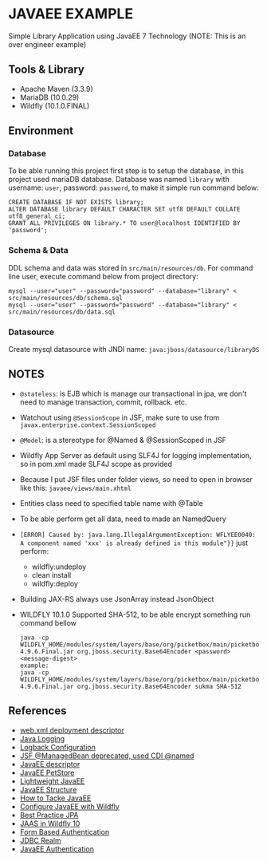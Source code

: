 # JAVAEE EXAMPLE
Simple Library Application using JavaEE 7 Technology (NOTE: This is an over engineer example)

## Tools & Library

* Apache Maven (3.3.9)
* MariaDB (10.0.29)
* Wildfly (10.1.0.FINAL)

## Environment

### Database

To be able running this project first step is to setup the database, in this project used mariaDB database.
Database was named `library` with username: `user`, password: `password`, to make it simple run command below:

```
CREATE DATABASE IF NOT EXISTS library;
ALTER DATABASE library DEFAULT CHARACTER SET utf8 DEFAULT COLLATE utf8_general_ci;
GRANT ALL PRIVILEGES ON library.* TO user@localhost IDENTIFIED BY 'password';
```

### Schema & Data
DDL schema and data was stored in `src/main/resources/db`. For command line user, execute command below from project directory:

```
mysql --user="user" --password="password" --database="library" < src/main/resources/db/schema.sql
mysql --user="user" --password="password" --database="library" < src/main/resources/db/data.sql
```

### Datasource
Create mysql datasource with JNDI name: `java:jboss/datasource/libraryDS`

## NOTES

* `@stateless`: is EJB which is manage our transactional in jpa, we don't need to manage transaction, commit, rollback. etc.
* Watchout using `@SessionScope` in JSF, make sure to use from `javax.enterprise.context.SessionScoped`
* `@Model`: is a stereotype for @Named & @SessionScoped in JSF
* Wildfly App Server as default using SLF4J for logging implementation, so in pom.xml made SLF4J scope as provided
* Because I put JSF files under folder views, so need to open in browser like this: `javaee/views/main.xhtml`
* Entities class need to specified table name with @Table
* To be able perform get all data, need to made an NamedQuery
* `[ERROR] Caused by: java.lang.IllegalArgumentException: WFLYEE0040: A component named 'xxx' is already defined in this module"}}` just perform:
    * wildfly:undeploy
    * clean install
    * wildfly:deploy
* Building JAX-RS always use JsonArray instead JsonObject
* WILDFLY 10.1.0 Supported SHA-512, to be able encrypt something run command bellow

    ```
    java -cp WILDFLY_HOME/modules/system/layers/base/org/picketbox/main/picketbox-4.9.6.Final.jar org.jboss.security.Base64Encoder <password> <message-digest>
    example:
    java -cp WILDFLY_HOME/modules/system/layers/base/org/picketbox/main/picketbox-4.9.6.Final.jar org.jboss.security.Base64Encoder sukma SHA-512
    ```
## References

* [web.xml deployment descriptor](https://www.mkyong.com/web-development/the-web-xml-deployment-descriptor-examples/)
* [Java Logging](http://www.pscheidl.cz/jee-tips/Injecting-Logger/)
* [Logback Configuration](https://springframework.guru/logback-configuration-using-xml/)
* [JSF @ManagedBean deprecated, used CDI @named](http://stackoverflow.com/questions/4347374/backing-beans-managedbean-or-cdi-beans-named)
* [JavaEE descriptor](https://antoniogoncalves.org/2013/06/04/java-ee-7-deployment-descriptors/)
* [JavaEE PetStore](https://github.com/agoncal/agoncal-application-petstore-ee6)
* [Lightweight JavaEE](https://www.youtube.com/watch?v=p4uSu_NvwCE&list=PLxU9yM-_yPs9j21E_xHMzaR4EGcCiKssC&index=7)
* [JavaEE Structure](https://www.youtube.com/watch?v=grJC6RFiB58)
* [How to Tacke JavaEE](https://www.youtube.com/watch?v=JWcoiXNoKxk)
* [Configure JavaEE with Wildfly](https://wwu-pi.github.io/tutorials/lectures/eai/010_tutorial_jboss_setup.html)
* [Best Practice JPA](https://zeroturnaround.com/rebellabs/how-to-use-jpa-correctly-to-avoid-complaints-of-a-slow-application/)
* [JAAS in Wildfly 10](https://dennis.gesker.com/2016/02/09/jdbc-security-domain-realm-to-wildfly-10/)
* [Form Based Authentication](https://www.examsmyantra.com/article/119/javaee/form-based-login-authentication-in-javaee7-with-wildfly-and-mysql)
* [JDBC Realm](http://blog.eisele.net/2015/01/jdbc-realm-wildfly820-primefaces51.html)
* [JavaEE Authentication](http://stackoverflow.com/a/2997254)